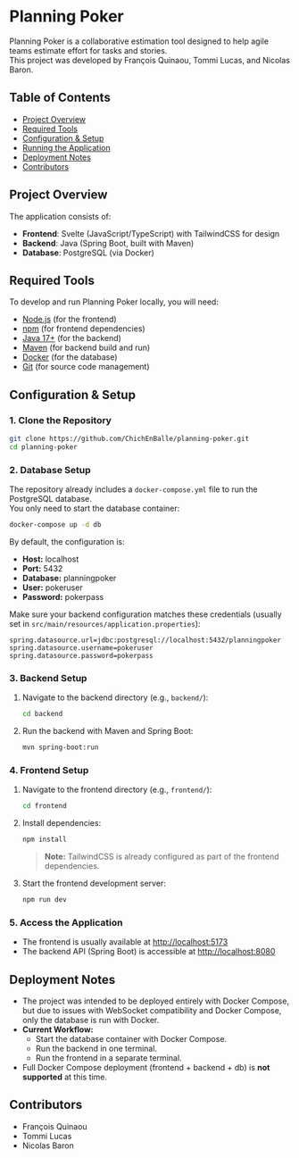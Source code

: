 # Planning Poker

Planning Poker is a collaborative estimation tool designed to help agile teams estimate effort for tasks and stories.  
This project was developed by François Quinaou, Tommi Lucas, and Nicolas Baron.

## Table of Contents

- [Project Overview](#project-overview)
- [Required Tools](#required-tools)
- [Configuration & Setup](#configuration--setup)
- [Running the Application](#running-the-application)
- [Deployment Notes](#deployment-notes)
- [Contributors](#contributors)

## Project Overview

The application consists of:
- **Frontend**: Svelte (JavaScript/TypeScript) with TailwindCSS for design
- **Backend**: Java (Spring Boot, built with Maven)
- **Database**: PostgreSQL (via Docker)

## Required Tools

To develop and run Planning Poker locally, you will need:

- [Node.js](https://nodejs.org/) (for the frontend)
- [npm](https://www.npmjs.com/) (for frontend dependencies)
- [Java 17+](https://adoptopenjdk.net/) (for the backend)
- [Maven](https://maven.apache.org/) (for backend build and run)
- [Docker](https://www.docker.com/) (for the database)
- [Git](https://git-scm.com/) (for source code management)

## Configuration & Setup

### 1. Clone the Repository

```bash
git clone https://github.com/ChichEnBalle/planning-poker.git
cd planning-poker
```

### 2. Database Setup

The repository already includes a `docker-compose.yml` file to run the PostgreSQL database.  
You only need to start the database container:

```bash
docker-compose up -d db
```

By default, the configuration is:
- **Host:** localhost
- **Port:** 5432
- **Database:** planningpoker
- **User:** pokeruser
- **Password:** pokerpass

Make sure your backend configuration matches these credentials (usually set in `src/main/resources/application.properties`):

```
spring.datasource.url=jdbc:postgresql://localhost:5432/planningpoker
spring.datasource.username=pokeruser
spring.datasource.password=pokerpass
```

### 3. Backend Setup

1. Navigate to the backend directory (e.g., `backend/`):

    ```bash
    cd backend
    ```

2. Run the backend with Maven and Spring Boot:

    ```bash
    mvn spring-boot:run
    ```

### 4. Frontend Setup

1. Navigate to the frontend directory (e.g., `frontend/`):

    ```bash
    cd frontend
    ```

2. Install dependencies:

    ```bash
    npm install
    ```

    > **Note:** TailwindCSS is already configured as part of the frontend dependencies.

3. Start the frontend development server:

    ```bash
    npm run dev
    ```

### 5. Access the Application

- The frontend is usually available at [http://localhost:5173](http://localhost:5173)
- The backend API (Spring Boot) is accessible at [http://localhost:8080](http://localhost:8080)

## Deployment Notes

- The project was intended to be deployed entirely with Docker Compose, but due to issues with WebSocket compatibility and Docker Compose, only the database is run with Docker.
- **Current Workflow:**  
  - Start the database container with Docker Compose.
  - Run the backend in one terminal.
  - Run the frontend in a separate terminal.
- Full Docker Compose deployment (frontend + backend + db) is **not supported** at this time.

## Contributors

- François Quinaou
- Tommi Lucas
- Nicolas Baron
